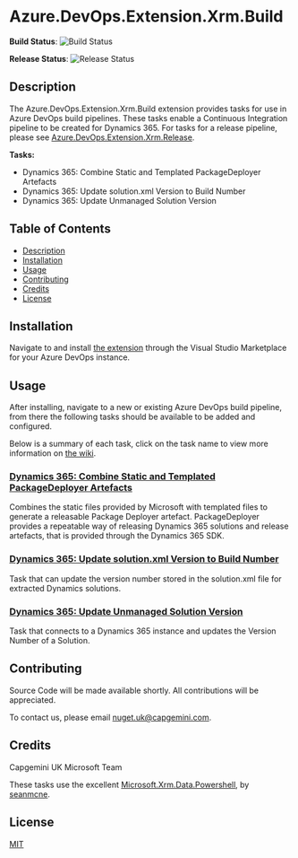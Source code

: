 # Azure.DevOps.Extension.Xrm.Build

**Build Status**: ![Build Status](https://capgeminiuk.visualstudio.com/GitHub%20Support/_apis/build/status/CI-Builds/Azure%20DevOps%20Extensions/devops-xrmbuild-extensions-CI-Build?branchName=master)

**Release Status**: ![Release Status](https://capgeminiuk.vsrm.visualstudio.com/_apis/public/Release/badge/d743f9d4-7dae-476e-a963-f038f994a35d/1/3)

## Description

The Azure.DevOps.Extension.Xrm.Build extension provides tasks for use in Azure DevOps build pipelines. These tasks enable a Continuous Integration pipeline to be created for Dynamics 365. For tasks for a release pipeline, please see [Azure.DevOps.Extension.Xrm.Release](https://github.com/Capgemini/azure-devops-extension-xrm-release).

**Tasks:**

* Dynamics 365: Combine Static and Templated PackageDeployer Artefacts
* Dynamics 365: Update solution.xml Version to Build Number
* Dynamics 365: Update Unmanaged Solution Version

## Table of Contents

* [Description](#Description)  
* [Installation](#Installation)
* [Usage](#Usage)
* [Contributing](#Contributing)
* [Credits](#Credits)
* [License](#License)

## Installation

Navigate to and install [the extension](https://marketplace.visualstudio.com/items?itemName=capgemini-msft-uk.capgemini-xrm-build-extension) through the Visual Studio Marketplace for your Azure DevOps instance.

## Usage

After installing, navigate to a new or existing Azure DevOps build pipeline, from there the following tasks should be available to be added and configured.

Below is a summary of each task, click on the task name to view more information on [the wiki](https://github.com/Capgemini/azure-devops-extension-xrm-build/wiki).

### [Dynamics 365: Combine Static and Templated PackageDeployer Artefacts](https://github.com/Capgemini/azure-devops-extension-xrm-build/wiki/Usage#Dynamics-365-Combine-Static-and-Templated-PackageDeployer-Artefacts)

Combines the static files provided by Microsoft with templated files to generate a releasable Package Deployer artefact. PackageDeployer provides a repeatable way of releasing Dynamics 365 solutions and release artefacts, that is provided through the Dynamics 365 SDK.

### [Dynamics 365: Update solution.xml Version to Build Number](https://github.com/Capgemini/azure-devops-extension-xrm-build/wiki/Usage#Dynamics-365-Update-solutionxml-Version-to-Build-Number)

Task that can update the version number stored in the solution.xml file for extracted Dynamics solutions.

### [Dynamics 365: Update Unmanaged Solution Version](https://github.com/Capgemini/azure-devops-extension-xrm-build/wiki/Usage#Dynamics-365-Update-Unmanaged-Solution-Version)

Task that connects to a Dynamics 365 instance and updates the Version Number of a Solution.

## Contributing

Source Code will be made available shortly. All contributions will be appreciated. 

To contact us, please email [nuget.uk@capgemini.com](mailto:nuget.uk@capgemini.com).

## Credits

Capgemini UK Microsoft Team

These tasks use the excellent [Microsoft.Xrm.Data.Powershell](https://github.com/seanmcne/Microsoft.Xrm.Data.PowerShell), by [seanmcne](https://github.com/seanmcne).

## License

[MIT](https://github.com/Capgemini/azure-devops-extension-xrm-build/blob/master/LICENSE)